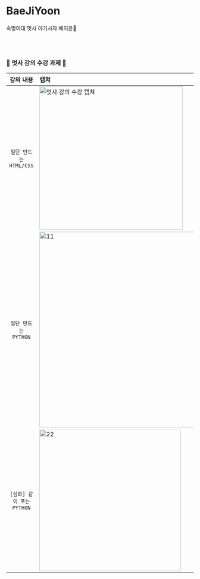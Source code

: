 # BaeJiYoon
숙명여대 멋사 아기사자 배지윤🦁

<br><br>
### 🦁 멋사 강의 수강 과제 🦁

| 강의 내용 | 캡쳐 | 
|:------:|:------|
|`일단 만드는 HTML/CSS`|<img width="385" alt="멋사 강의 수강 캡쳐" src="https://user-images.githubusercontent.com/88182667/164984397-fb4f6379-8d65-4aaa-90c3-9e597f52271c.PNG">
|`일단 만드는 PYTHON`|<img width="526" alt="11" src="https://user-images.githubusercontent.com/88182667/167323055-312fecf0-05a0-49a6-ba83-86efb9cdcc41.PNG">
|`[심화] 같이 푸는 PYTHON`|<img width="380" alt="22" src="https://user-images.githubusercontent.com/88182667/167323087-8ca0f1ed-a8f2-4f9f-a1ef-beb52a1f5b0a.PNG">

